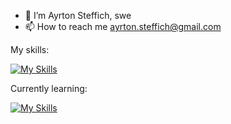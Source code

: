 - 👋 I’m Ayrton Steffich, swe
- 📫 How to reach me ayrton.steffich@gmail.com

My skills: 

[![My Skills](https://skillicons.dev/icons?i=js,ts,html,css,angular,vue,py,flask,nodejs,php,laravel)](https://skillicons.dev)

Currently learning:

[![My Skills](https://skillicons.dev/icons?i=react,c)](https://skillicons.dev)


<!---
Ayrton1697/Ayrton1697 is a ✨ special ✨ repository because its `README.md` (this file) appears on your GitHub profile.
You can click the Preview link to take a look at your changes.
--->
